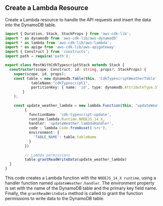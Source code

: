 ## Create a Lambda Resource

Create a Lambda resource to handle the API requests and insert the data into the DynamoDB table.


```ts
import { Duration, Stack, StackProps } from 'aws-cdk-lib';
import * as dynamodb from 'aws-cdk-lib/aws-dynamodb'
import * as lambda from 'aws-cdk-lib/aws-lambda';
import * as apigw from 'aws-cdk-lib/aws-apigateway'
import { Construct } from 'constructs';
import path = require('path');

export class RestWithCdkTypescriptStack extends Stack {
  constructor(scope: Construct, id: string, props?: StackProps) {
    super(scope, id, props);
    const table = new dynamodb.Table(this, 'CdkTypescriptWeatherTable', {
            tableName:"cdkTypescript1",
            partitionKey: { name: 'id', type: dynamodb.AttributeType.STRING },
        }
    );
        
    const update_weather_lambda = new lambda.Function(this, "updateWeatherLambdaFunction",
         {
           functionName: 'cdk-typescript-update',
           runtime:lambda.Runtime.NODEJS_14_X,
           handler: 'updateWeather.lambdaHandler',
           code : lambda.Code.fromAsset('src'),
           environment: { 
             'TABLE_NAME': table.tableName
           }
         })
     
         // Lambda permissions
         table.grantReadWriteData(update_weather_lambda)
  }
}
```

This code creates a Lambda function with the `NODEJS_14_X runtime`, using a handler function named `updateWeather.handler`. The environment property is set with the name of the DynamoDB table and the primary key field name. Finally, the `grantReadWriteData` method is called to grant the function permissions to write data to the DynamoDB table.